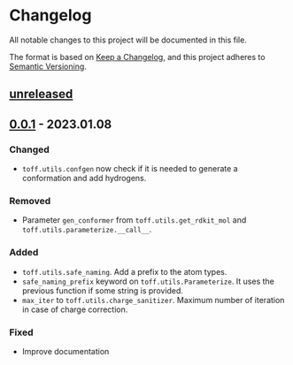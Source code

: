# Changelog

All notable changes to this project will be documented in this file.

The format is based on [Keep a Changelog](https://keepachangelog.com/en/1.0.0/),
and this project adheres to [Semantic Versioning](https://semver.org/spec/v2.0.0.html).

## [unreleased]

## [0.0.1] - 2023.01.08

### Changed

- `toff.utils.confgen` now check if it is needed to generate a conformation and add hydrogens.

### Removed

- Parameter `gen_conformer` from `toff.utils.get_rdkit_mol` and `toff.utils.parameterize.__call__`.

### Added

- `toff.utils.safe_naming`. Add a prefix to the atom types.
- `safe_naming_prefix` keyword on `toff.utils.Parameterize`. It uses the previous function if some string is provided.
- `max_iter` to `toff.utils.charge_sanitizer`. Maximum number of iteration in case of charge correction.

### Fixed

- Improve documentation

[unreleased]: https://github.com/ale94mleon/TOFF/compare/0.0.1...HEAD
[0.0.1]: https://github.com/ale94mleon/TOFF/compare/0.0.0-alpha2...0.0.1